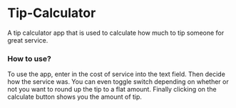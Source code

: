 # Tip-Calculator
A tip calculator app that is used to calculate how much to tip someone for great service.
### How to use?
To use the app, enter in the cost of service into the text field. Then decide how the service was. You can even toggle switch depending on whether or not you want to round up the tip to a flat amount. Finally clicking on the calculate button shows you the amount of tip.
